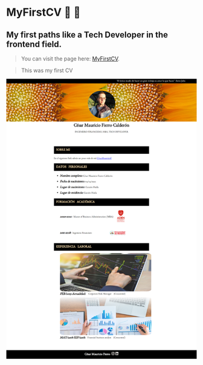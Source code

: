 # MyFirstCV :page_facing_up: :triangular_flag_on_post:

## My first paths like a Tech Developer in the frontend field.

>You can visit the page here: [MyFirstCV](https://celfiew.github.io/MyFirstCV/).

> This was my first CV 

![this is an image](https://github.com/celfiew/MyFirstCV/blob/main/img/celfiew.github.io_MyFirstCV_.png)
